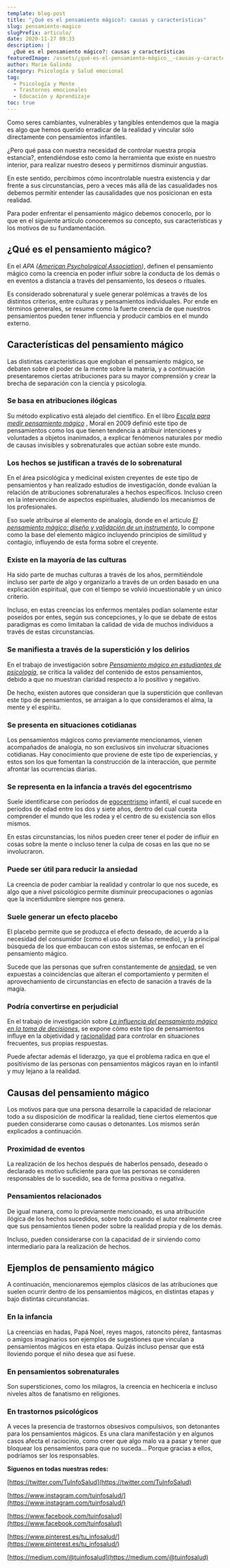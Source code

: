 ```yaml
---
template: blog-post
title: "¿Qué es el pensamiento mágico?: causas y características"
slug: pensamiento-magico
slugPrefix: articulo/
date: 2020-11-27 09:33
description: |
  ¿Qué es el pensamiento mágico?: causas y características
featuredImage: /assets/¿qué-es-el-pensamiento-mágico__-causas-y-características.jpg
author: Marie Galindo
category: Psicología y Salud emocional
tag:
  - Psicología y Mente
  - Trastornos emocionales
  - Educación y Aprendizaje
toc: true
---
```

<!--StartFragment-->

Como seres cambiantes, vulnerables y tangibles entendemos que la magia es algo que hemos querido erradicar de la realidad y vincular sólo directamente con pensamientos infantiles.

¿Pero qué pasa con nuestra necesidad de controlar nuestra propia estancia?, entendiéndose esto como la herramienta que existe en nuestro interior, para realizar nuestro deseos y permitirnos disminuir angustias.

En este sentido, percibimos cómo incontrolable nuestra existencia y dar frente a sus circunstancias, pero a veces más allá de las casualidades nos debemos permitir entender las causalidades que nos posicionan en esta realidad.

Para poder enfrentar el pensamiento mágico debemos conocerlo, por lo que en el siguiente artículo conoceremos su concepto, sus características y los motivos de su fundamentación.

## ¿Qué es el pensamiento mágico?

En el *APA* *([American Psychological Association](https://psycnet.apa.org/record/2006-11044-000))*, definen el pensamiento mágico como la creencia en poder influir sobre la conducta de los demás o en eventos a distancia a través del pensamiento, los deseos o rituales.

Es considerado sobrenatural y suele generar polémicas a través de los distintos criterios, entre culturas y pensamientos individuales. Por ende en términos generales, se resume como la fuerte creencia de que nuestros pensamientos pueden tener influencia y producir cambios en el mundo externo.

## Características del pensamiento mágico

Las distintas características que engloban el pensamiento mágico, se debaten sobre el poder de la mente sobre la materia, y a continuación presentaremos ciertas atribuciones para su mayor comprensión y crear la brecha de separación con la ciencia y psicología.

### Se basa en atribuciones ilógicas

Su método explicativo está alejado del científico. En el libro *[Escala para medir pensamiento mágico](http://www.scielo.org.co/pdf/psdc/v29n2/v29n2a05.pdf)* , Moral en 2009 definió este tipo de pensamientos como los que tienen tendencia a atribuir intenciones y voluntades a objetos inanimados, a explicar fenómenos naturales por medio de causas invisibles y sobrenaturales que actúan sobre este mundo.

### Los hechos se justifican a través de lo sobrenatural

En el área psicológica y medicinal existen creyentes de este tipo de pensamientos y han realizado estudios de investigación, donde evalúan la relación de atribuciones sobrenaturales a hechos específicos. Incluso creen en la intervención de aspectos espirituales, aludiendo los mecanismos de los profesionales.

Eso suele atribuirse al elemento de analogía, donde en el artículo *[El pensamiento mágico: diseño y validación de un instrumento](http://www.scielo.org.mx/pdf/iem/v3n9/v3n9a5.pdf)*, lo compone como la base del elemento mágico incluyendo principios de similitud y contagio, influyendo de esta forma sobre el creyente.

### Existe en la mayoría de las culturas

Ha sido parte de muchas culturas a través de los años, permitiéndole incluso ser parte de algo y organizarlo a través de un orden basado en una explicación espiritual, que con el tiempo se volvió incuestionable y un único criterio.

Incluso, en estas creencias los enfermos mentales podían solamente estar poseídos por entes, según sus concepciones, y lo que se debate de estos paradigmas es como limitaban la calidad de vida de muchos individuos a través de estas circunstancias.

### Se manifiesta a través de la superstición y los delirios

En el trabajo de investigación sobre *[Pensamiento mágico en estudiantes de psicología](http://www.cucs.udg.mx/revistas/edu_desarrollo/anteriores/35/35_Caldera.pdf)*, se critica la validez del contenido de estos pensamientos, debido a que no muestran claridad respecto a lo positivo y negativo.

De hecho, existen autores que consideran que la superstición que conllevan este tipo de pensamientos, se arraigan a lo que consideramos el alma, la mente y el espíritu.

### Se presenta en situaciones cotidianas

Los pensamientos mágicos como previamente mencionamos, vienen acompañados de analogía, no son exclusivos sin involucrar situaciones cotidianas. Hay conocimiento que proviene de este tipo de experiencias, y estos son los que fomentan la construcción de la interacción, que permite afrontar las ocurrencias diarias.

### Se representa en la infancia a través del egocentrismo

Suele identificarse con períodos de [egocentrismo](https://tuinfosalud.com/articulos/persona-egocentrica) infantil, el cual sucede en períodos de edad entre los dos y siete años, dentro del cual cuesta comprender el mundo que les rodea y el centro de su existencia son ellos mismos.

En estas circunstancias, los niños pueden creer tener el poder de influir en cosas sobre la mente o incluso tener la culpa de cosas en las que no se involucraron.

### Puede ser útil para reducir la ansiedad

La creencia de poder cambiar la realidad y controlar lo que nos sucede, es algo que a nivel psicológico permite disminuir preocupaciones o agonías que la incertidumbre siempre nos genera.

### Suele generar un efecto placebo

El placebo permite que se produzca el efecto deseado, de acuerdo a la necesidad del consumidor (como el uso de un falso remedio), y la principal búsqueda de los que embaucan con estos sistemas, se enfocan en el pensamiento mágico.

Sucede que las personas que sufren constantemente de [ansiedad](https://tuinfosalud.com/articulos/tipos-de-ansiedad), se ven expuestas a coincidencias que alteran el comportamiento y permiten el aprovechamiento de circunstancias en efecto de sanación a través de la magia.

### Podría convertirse en perjudicial

En el trabajo de investigación sobre *[La influencia del pensamiento mágico en la toma de decisiones](https://www.academia.edu/20226121/COMO_INFLUYE_EL_PENSAMIENTO_MAGICO_EN_LA_TOMA_DE_DECISIONES)*, se expone cómo este tipo de pensamientos influye en la objetividad y [racionalidad](https://tuinfosalud.com/articulos/persona-racional) para controlar en situaciones frecuentes, sus propias respuestas.

Puede afectar además el liderazgo, ya que el problema radica en que el positivismo de las personas con pensamientos mágicos rayan en lo infantil y muy lejano a la realidad.

## Causas del pensamiento mágico

Los motivos para que una persona desarrolle la capacidad de relacionar todo a su disposición de modificar la realidad, tiene ciertos elementos que pueden considerarse como causas o detonantes. Los mismos serán explicados a continuación.

### Proximidad de eventos

La realización de los hechos después de haberlos pensado, deseado o declarado es motivo suficiente para que las personas se consideren responsables de lo sucedido, sea de forma positiva o negativa.

### Pensamientos relacionados

De igual manera, como lo previamente mencionado, es una atribución ilógica de los hechos sucedidos, sobre todo cuando el autor realmente cree que sus pensamientos tienen poder sobre la realidad propia y de los demás.

Incluso, pueden considerarse con la capacidad de ir sirviendo como intermediario para la realización de hechos.

## Ejemplos de pensamiento mágico

A continuación, mencionaremos ejemplos clásicos de las atribuciones que suelen ocurrir dentro de los pensamientos mágicos, en distintas etapas y bajo distintas circunstancias.

### En la infancia

La creencias en hadas, Papá Noel, reyes magos, ratoncito pérez, fantasmas o amigos imaginarios son ejemplos de sugestiones que vinculan a pensamientos mágicos en esta etapa. Quizás incluso pensar que está lloviendo porque el niño desea que así fuese.

### En pensamientos sobrenaturales

Son supersticiones, como los milagros, la creencia en hechicería e incluso niveles altos de fanatismo en religiones.

### En trastornos psicológicos

A veces la presencia de trastornos obsesivos compulsivos, son detonantes para los pensamientos mágicos. Es una clara manifestación y en algunos casos afecta el raciocinio, como creer que algo malo va a pasar y tener que bloquear los pensamientos para que no suceda… Porque gracias a ellos, podríamos ser los responsables.



<!--StartFragment-->

**Síguenos en todas nuestras redes:**

[https://twitter.com/​TuInfoSalud](https://twitter.com/TuInfoSalud)

[https://www.instagram.com/​tuinfosalud/](https://www.instagram.com/tuinfosalud/)

[https://www.facebook.com/​tuinfosalud](https://www.facebook.com/tuinfosalud)

[https://www.pinterest.es/tu_​infosalud/](https://www.pinterest.es/tu_infosalud/)

[https://medium.com/@​tuinfosalud](https://medium.com/@tuinfosalud)

<!--EndFragment-->